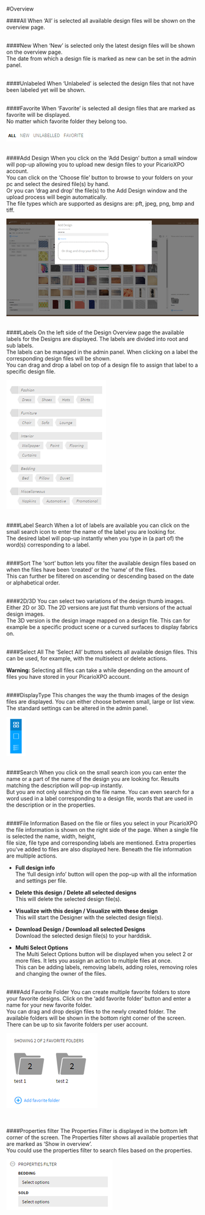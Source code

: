#Overview

####All
When ‘All’ is selected all available design files will be shown on the overview page.
<br/><br/>

####New
When ‘New’ is selected only the latest design files will be shown on the overview page. <br/>
The date from which a design file is marked as new can be set in the admin panel.
<br/><br/>

####Unlabeled
When ‘Unlabeled’ is selected the design files that not have been labeled yet will be shown.
<br/><br/>

####Favorite
When ‘Favorite’ is selected all design files that are marked as favorite will be displayed. <br/>
No matter which favorite folder they belong too.

![Sort](/Doc/Designs/images/Sort.png "Sort")
<br/><br/>

####Add Design
When you click on the ‘Add Design’ button a small window will pop-up allowing you to upload new design files to your PicarioXPO account. <br/>
You can click on the ‘Choose file’ button to browse to your folders on your pc and select the desired file(s) by hand.<br/>
Or you can ‘drag and drop’ the file(s) to the Add Design window and the upload process will begin automatically.<br/>
The file types which are supported as designs are: pft, jpeg, png, bmp and tiff.

![Add Design](/Doc/Designs/images/Add_Design.png "Add Design")
<br/><br/>

####Labels
On the left side of the Design Overview page the available labels for the Designs are displayed. The labels are divided into root and sub labels.<br/>
The labels can be managed in the admin panel. When clicking on a label the corresponding design files will be shown.<br/>
You can drag and drop a label on top of a design file to assign that label to a specific design file.

![Labels](/Doc/Designs/images/Labels.png "Labels")
<br/><br/>

####Label Search
When a lot of labels are available you can click on the small search icon to enter the name of the label you are looking for. <br/>
The desired label will pop-up instantly when you type in (a part of) the word(s) corresponding to a label.
<br/><br/>

####Sort
The ‘sort’ button lets you filter the available design files based on when the files have been ‘created’ or the ‘name’ of the files. <br/>
This can further be filtered on ascending or descending based on the date or alphabetical order.
<br/><br/>

####2D/3D
You can select two variations of the design thumb images. Either 2D or 3D. The 2D versions are just flat thumb versions of the actual design images. <br/>
The 3D version is the design image mapped on a design file. This can for example be a specific product scene or a curved surfaces to display fabrics on.
<br/><br/>

####Select All
The ‘Select All’ buttons selects all available design files. This can be used, for example, with the multiselect or delete actions. <br/>

<b>Warning:</b> Selecting all files can take a while depending on the amount of files you have stored in your PicarioXPO account.
<br/><br/>

####DisplayType
This changes the way the thumb images of the design files are displayed. You can either choose between small, large or list view.<br/>
The standard settings can be altered in the admin panel.

![Displaytype](/Doc/Designs/images/Displaytype.png "Displaytype")
<br/><br/>

####Search
When you click on the small search icon you can enter the name or a part of the name of the design you are looking for. Results matching the description will pop-up instantly.<br/>
But you are not only searching on the file name. You can even search for a word used in a label corresponding to a design file, words that are used in the description or in the properties.
<br/><br/>

####File Information
Based on the file or files you select in your PicarioXPO the file information is shown on the right side of the page. When a single file is selected the name, width, height, <br/>
file size, file type and corresponding labels are mentioned. Extra properties you’ve added to files are also displayed here. Beneath the file information are multiple actions.

+ <b>Full design info</b><br>
The ‘full design info’ button will open the pop-up with all the information and settings per file.

+ <b>Delete this design / Delete all selected designs</b><br>
This will delete the selected design file(s).

+ <b>Visualize with this design / Visualize with these design</b><br>
This will start the Designer with the selected design file(s).

+ <b>Download Design / Download all selected Designs</b><br>
Download the selected design file(s) to your harddisk.

+ <b>Multi Select Options</b><br>
The Multi Select Options button will be displayed when you select 2 or more files. It lets you assign an action to multiple files at once.<br/>
This can be adding labels, removing labels, adding roles, removing roles and changing the owner of the files.
<br/><br/>

####Add Favorite Folder
You can create multiple favorite folders to store your favorite designs. Click on the ‘add favorite folder’ button and enter a name for your new favorite folder.<br/>
You can drag and drop design files to the newly created folder. The available folders will be shown in the bottom right corner of the screen.<br/>
There can be up to six favorite folders per user account.

![Favorite Folders](/Doc/Designs/images/favorite_folders.png "Favorite Folders")  
<br/><br/>

####Properties filter
The Properties Filter is displayed in the bottom left corner of the screen. The Properties filter shows all available properties that are marked as ‘Show in overview’.<br/>
You could use the properties filter to search files based on the properties.

![Properties Filter](/Doc/Designs/images/properties_filter.png "Properties Filter")  
<br/><br/>
